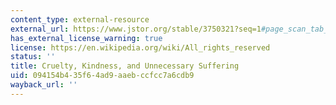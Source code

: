 ```yaml
---
content_type: external-resource
external_url: https://www.jstor.org/stable/3750321?seq=1#page_scan_tab_contents
has_external_license_warning: true
license: https://en.wikipedia.org/wiki/All_rights_reserved
status: ''
title: Cruelty, Kindness, and Unnecessary Suffering
uid: 094154b4-35f6-4ad9-aaeb-ccfcc7a6cdb9
wayback_url: ''
---
```

